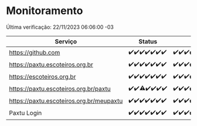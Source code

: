 # Monitoramento

Última verificação: 22/11/2023 06:06:00 -03

|Serviço|Status|Últimas 24h|
|---|---|---|
|https://github.com|<span title="2023-11-15: OK=24">✔️</span><span title="2023-11-16: OK=24">✔️</span><span title="2023-11-17: OK=24">✔️</span><span title="2023-11-18: OK=24">✔️</span><span title="2023-11-19: OK=24">✔️</span><span title="2023-11-20: OK=24">✔️</span><span title="2023-11-21: OK=9">✔️</span>|<span title="21/11/2023 06:06:00 -03 : 200">✔️</span><span title="21/11/2023 07:12:00 -03 : 200">✔️</span><span title="21/11/2023 08:04:00 -03 : 200">✔️</span><span title="21/11/2023 09:12:00 -03 : 200">✔️</span><span title="21/11/2023 10:10:00 -03 : 200">✔️</span><span title="21/11/2023 11:06:00 -03 : 200">✔️</span><span title="21/11/2023 12:04:00 -03 : 200">✔️</span><span title="21/11/2023 13:08:00 -03 : 200">✔️</span><span title="21/11/2023 14:06:00 -03 : 200">✔️</span><span title="21/11/2023 15:08:00 -03 : 200">✔️</span><span title="21/11/2023 16:04:00 -03 : 200">✔️</span><span title="21/11/2023 17:06:00 -03 : 200">✔️</span><span title="21/11/2023 18:05:00 -03 : 200">✔️</span><span title="21/11/2023 19:05:00 -03 : 200">✔️</span><span title="21/11/2023 20:06:00 -03 : 200">✔️</span><span title="21/11/2023 21:32:00 -03 : 200">✔️</span><span title="21/11/2023 22:51:00 -03 : 200">✔️</span><span title="21/11/2023 23:23:00 -03 : 200">✔️</span><span title="22/11/2023 00:07:00 -03 : 200">✔️</span><span title="22/11/2023 01:08:00 -03 : 200">✔️</span><span title="22/11/2023 02:06:00 -03 : 200">✔️</span><span title="22/11/2023 03:08:00 -03 : 200">✔️</span><span title="22/11/2023 04:06:00 -03 : 200">✔️</span><span title="22/11/2023 05:09:00 -03 : 200">✔️</span><span title="22/11/2023 06:06:00 -03 : 200">✔️</span>|
|https://paxtu.escoteiros.org.br|<span title="2023-11-15: OK=24">✔️</span><span title="2023-11-16: OK=24">✔️</span><span title="2023-11-17: OK=24">✔️</span><span title="2023-11-18: OK=24">✔️</span><span title="2023-11-19: OK=24">✔️</span><span title="2023-11-20: OK=24">✔️</span><span title="2023-11-21: OK=9">✔️</span>|<span title="21/11/2023 06:06:00 -03 : 200">✔️</span><span title="21/11/2023 07:12:00 -03 : 200">✔️</span><span title="21/11/2023 08:04:00 -03 : 200">✔️</span><span title="21/11/2023 09:12:00 -03 : 200">✔️</span><span title="21/11/2023 10:10:00 -03 : 200">✔️</span><span title="21/11/2023 11:06:00 -03 : 200">✔️</span><span title="21/11/2023 12:04:00 -03 : 200">✔️</span><span title="21/11/2023 13:08:00 -03 : 200">✔️</span><span title="21/11/2023 14:06:00 -03 : 200">✔️</span><span title="21/11/2023 15:08:00 -03 : 200">✔️</span><span title="21/11/2023 16:04:00 -03 : 200">✔️</span><span title="21/11/2023 17:06:00 -03 : 200">✔️</span><span title="21/11/2023 18:05:00 -03 : 200">✔️</span><span title="21/11/2023 19:05:00 -03 : 200">✔️</span><span title="21/11/2023 20:06:00 -03 : 200">✔️</span><span title="21/11/2023 21:32:00 -03 : 200">✔️</span><span title="21/11/2023 22:51:00 -03 : 200">✔️</span><span title="21/11/2023 23:23:00 -03 : 200">✔️</span><span title="22/11/2023 00:07:00 -03 : 200">✔️</span><span title="22/11/2023 01:08:00 -03 : 200">✔️</span><span title="22/11/2023 02:06:00 -03 : 200">✔️</span><span title="22/11/2023 03:08:00 -03 : 200">✔️</span><span title="22/11/2023 04:06:00 -03 : 200">✔️</span><span title="22/11/2023 05:09:00 -03 : 200">✔️</span><span title="22/11/2023 06:06:00 -03 : 200">✔️</span>|
|https://escoteiros.org.br|<span title="2023-11-15: OK=24">✔️</span><span title="2023-11-16: OK=24">✔️</span><span title="2023-11-17: OK=24">✔️</span><span title="2023-11-18: OK=24">✔️</span><span title="2023-11-19: OK=24">✔️</span><span title="2023-11-20: OK=24">✔️</span><span title="2023-11-21: OK=9">✔️</span>|<span title="21/11/2023 06:06:00 -03 : 200">✔️</span><span title="21/11/2023 07:12:00 -03 : 200">✔️</span><span title="21/11/2023 08:04:00 -03 : 200">✔️</span><span title="21/11/2023 09:12:00 -03 : 200">✔️</span><span title="21/11/2023 10:10:00 -03 : 200">✔️</span><span title="21/11/2023 11:06:00 -03 : 200">✔️</span><span title="21/11/2023 12:04:00 -03 : 200">✔️</span><span title="21/11/2023 13:08:00 -03 : 200">✔️</span><span title="21/11/2023 14:06:00 -03 : 200">✔️</span><span title="21/11/2023 15:08:00 -03 : 200">✔️</span><span title="21/11/2023 16:04:00 -03 : 200">✔️</span><span title="21/11/2023 17:06:00 -03 : 200">✔️</span><span title="21/11/2023 18:05:00 -03 : 200">✔️</span><span title="21/11/2023 19:05:00 -03 : 200">✔️</span><span title="21/11/2023 20:06:00 -03 : 200">✔️</span><span title="21/11/2023 21:32:00 -03 : 200">✔️</span><span title="21/11/2023 22:51:00 -03 : 200">✔️</span><span title="21/11/2023 23:23:00 -03 : 200">✔️</span><span title="22/11/2023 00:07:00 -03 : 200">✔️</span><span title="22/11/2023 01:08:00 -03 : 200">✔️</span><span title="22/11/2023 02:06:00 -03 : 200">✔️</span><span title="22/11/2023 03:08:00 -03 : 200">✔️</span><span title="22/11/2023 04:06:00 -03 : 200">✔️</span><span title="22/11/2023 05:09:00 -03 : 200">✔️</span><span title="22/11/2023 06:06:00 -03 : 200">✔️</span>|
|https://paxtu.escoteiros.org.br/paxtu|<span title="2023-11-15: OK=24">✔️</span><span title="2023-11-16: OK=24">✔️</span><span title="2023-11-17: OK=23, Falhas=1">⚠️</span><span title="2023-11-18: OK=24">✔️</span><span title="2023-11-19: OK=24">✔️</span><span title="2023-11-20: OK=24">✔️</span><span title="2023-11-21: OK=9">✔️</span>|<span title="21/11/2023 06:06:00 -03 : 200">✔️</span><span title="21/11/2023 07:12:00 -03 : 200">✔️</span><span title="21/11/2023 08:04:00 -03 : 200">✔️</span><span title="21/11/2023 09:12:00 -03 : 200">✔️</span><span title="21/11/2023 10:10:00 -03 : 200">✔️</span><span title="21/11/2023 11:06:00 -03 : 200">✔️</span><span title="21/11/2023 12:04:00 -03 : 200">✔️</span><span title="21/11/2023 13:08:00 -03 : 200">✔️</span><span title="21/11/2023 14:06:00 -03 : 200">✔️</span><span title="21/11/2023 15:08:00 -03 : 200">✔️</span><span title="21/11/2023 16:04:00 -03 : 200">✔️</span><span title="21/11/2023 17:06:00 -03 : 200">✔️</span><span title="21/11/2023 18:06:00 -03 : 200">✔️</span><span title="21/11/2023 19:05:00 -03 : 200">✔️</span><span title="21/11/2023 20:06:00 -03 : 200">✔️</span><span title="21/11/2023 21:32:00 -03 : 200">✔️</span><span title="21/11/2023 22:51:00 -03 : 200">✔️</span><span title="21/11/2023 23:23:00 -03 : 200">✔️</span><span title="22/11/2023 00:07:00 -03 : 200">✔️</span><span title="22/11/2023 01:08:00 -03 : 200">✔️</span><span title="22/11/2023 02:06:00 -03 : 200">✔️</span><span title="22/11/2023 03:08:00 -03 : 200">✔️</span><span title="22/11/2023 04:06:00 -03 : 200">✔️</span><span title="22/11/2023 05:09:00 -03 : 200">✔️</span><span title="22/11/2023 06:06:00 -03 : 200">✔️</span>|
|https://paxtu.escoteiros.org.br/meupaxtu|<span title="2023-11-15: OK=24">✔️</span><span title="2023-11-16: OK=24">✔️</span><span title="2023-11-17: OK=24">✔️</span><span title="2023-11-18: OK=24">✔️</span><span title="2023-11-19: OK=24">✔️</span><span title="2023-11-20: OK=24">✔️</span><span title="2023-11-21: OK=9">✔️</span>|<span title="21/11/2023 06:06:00 -03 : 200">✔️</span><span title="21/11/2023 07:12:00 -03 : 200">✔️</span><span title="21/11/2023 08:04:00 -03 : 200">✔️</span><span title="21/11/2023 09:12:00 -03 : 200">✔️</span><span title="21/11/2023 10:10:00 -03 : 200">✔️</span><span title="21/11/2023 11:06:00 -03 : 200">✔️</span><span title="21/11/2023 12:04:00 -03 : 200">✔️</span><span title="21/11/2023 13:08:00 -03 : 200">✔️</span><span title="21/11/2023 14:06:00 -03 : 200">✔️</span><span title="21/11/2023 15:08:00 -03 : 200">✔️</span><span title="21/11/2023 16:04:00 -03 : 200">✔️</span><span title="21/11/2023 17:06:00 -03 : 200">✔️</span><span title="21/11/2023 18:06:00 -03 : 200">✔️</span><span title="21/11/2023 19:06:00 -03 : 200">✔️</span><span title="21/11/2023 20:06:00 -03 : 200">✔️</span><span title="21/11/2023 21:32:00 -03 : 200">✔️</span><span title="21/11/2023 22:51:00 -03 : 200">✔️</span><span title="21/11/2023 23:23:00 -03 : 200">✔️</span><span title="22/11/2023 00:07:00 -03 : 200">✔️</span><span title="22/11/2023 01:08:00 -03 : 200">✔️</span><span title="22/11/2023 02:06:00 -03 : 200">✔️</span><span title="22/11/2023 03:08:00 -03 : 200">✔️</span><span title="22/11/2023 04:06:00 -03 : 200">✔️</span><span title="22/11/2023 05:09:00 -03 : 200">✔️</span><span title="22/11/2023 06:06:00 -03 : 200">✔️</span>|
|Paxtu Login|<span title="2023-11-15: OK=24">✔️</span><span title="2023-11-16: OK=24">✔️</span><span title="2023-11-17: OK=24">✔️</span><span title="2023-11-18: OK=24">✔️</span><span title="2023-11-19: OK=24">✔️</span><span title="2023-11-20: OK=24">✔️</span><span title="2023-11-21: OK=9">✔️</span>|<span title="21/11/2023 06:06:00 -03 : 200">✔️</span><span title="21/11/2023 07:12:00 -03 : 200">✔️</span><span title="21/11/2023 08:04:00 -03 : 200">✔️</span><span title="21/11/2023 09:12:00 -03 : 200">✔️</span><span title="21/11/2023 10:10:00 -03 : 200">✔️</span><span title="21/11/2023 11:06:00 -03 : 200">✔️</span><span title="21/11/2023 12:04:00 -03 : 200">✔️</span><span title="21/11/2023 13:08:00 -03 : 200">✔️</span><span title="21/11/2023 14:06:00 -03 : 200">✔️</span><span title="21/11/2023 15:08:00 -03 : 200">✔️</span><span title="21/11/2023 16:04:00 -03 : 200">✔️</span><span title="21/11/2023 17:06:00 -03 : 200">✔️</span><span title="21/11/2023 18:06:00 -03 : 200">✔️</span><span title="21/11/2023 19:06:00 -03 : 200">✔️</span><span title="21/11/2023 20:06:00 -03 : 200">✔️</span><span title="21/11/2023 21:32:00 -03 : 200">✔️</span><span title="21/11/2023 22:51:00 -03 : 200">✔️</span><span title="21/11/2023 23:23:00 -03 : 200">✔️</span><span title="22/11/2023 00:07:00 -03 : 200">✔️</span><span title="22/11/2023 01:08:00 -03 : 200">✔️</span><span title="22/11/2023 02:06:00 -03 : 200">✔️</span><span title="22/11/2023 03:08:00 -03 : 200">✔️</span><span title="22/11/2023 04:06:00 -03 : 200">✔️</span><span title="22/11/2023 05:09:00 -03 : 200">✔️</span><span title="22/11/2023 06:06:00 -03 : 200">✔️</span>|
